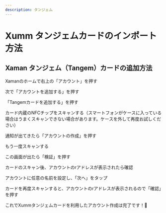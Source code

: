 ```yaml
---
description: タンジェム
---
```


# Xumm タンジェムカードのインポート方法

## **Xaman タンジェム（Tangem）カードの追加方法**

Xamanのホームで右上の「アカウント」を押す

次で「アカウントを追加する」を押す

「Tangemカードを追加する」を押す

カード内蔵のNFCチップをスキャンする（スマートフォンがケースに入っている場合はうまくスキャンできない場合があります。ケースを外して再度お試しください）

通知が出てきたら「アカウントの作成」を押す

もう一度スキャンする

この画面が出たら「検証」を押す

カードのスキャン後、アカウントのrアドレスが表示されたら確認

アカウントに任意の名前を設定し、「次へ」をタップ

カードを再度スキャンすると、アカウントのrアドレスが表示されるので「確認」を押す

これでXummタンジェムカードを利用したアカウント作成は完了です！🥳
